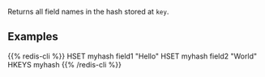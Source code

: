 Returns all field names in the hash stored at `key`.

## Examples

{{% redis-cli %}}
HSET myhash field1 "Hello"
HSET myhash field2 "World"
HKEYS myhash
{{% /redis-cli %}}

